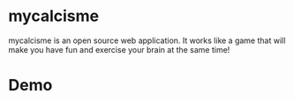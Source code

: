 # mycalcisme

mycalcisme is an open source web application. It works like a game that will make you have fun and exercise your brain at the same time!

Demo
====